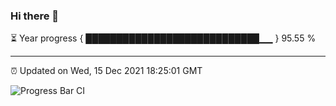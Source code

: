 ### Hi there 👋

⏳ Year progress { ████████████████████████████▁▁ } 95.55 %

---

⏰ Updated on Wed, 15 Dec 2021 18:25:01 GMT

![Progress Bar CI](https://github.com/ZhaoGui/ZhaoGui/workflows/Progress%20Bar%20CI/badge.svg)

